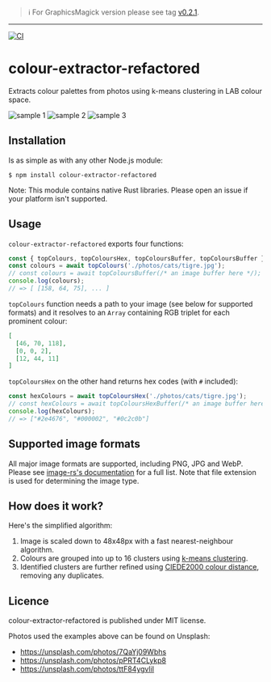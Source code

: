 > ℹ️ For GraphicsMagick version please see tag [v0.2.1](https://github.com/josip/node-colour-extractor/tree/v0.2.1).

---

[![CI](https://github.com/roteklaue/node-colour-extractor/actions/workflows/CI.yml/badge.svg)](https://github.com/roteklaue/node-colour-extractor/actions/workflows/CI.yml)

# colour-extractor-refactored

Extracts colour palettes from photos using k-means clustering in LAB colour space.

![sample 1](./samples/sample1.png)
![sample 2](./samples/sample2.png)
![sample 3](./samples/sample3.png)

## Installation

Is as simple as with any other Node.js module:

    $ npm install colour-extractor-refactored

Note: This module contains native Rust libraries. Please open an issue if your platform isn't supported.

## Usage

`colour-extractor-refactored` exports four functions:

```js
const { topColours, topColoursHex, topColoursBuffer, topColoursBuffer } = require('colour-extractor-refactored');
const colours = await topColours('./photos/cats/tigre.jpg');
// const colours = await topColoursBuffer(/* an image buffer here */);
console.log(colours);
// => [ [158, 64, 75], ... ]
```

`topColours` function needs a path to your image (see below for supported formats) and it resolves to an `Array` containing RGB triplet for each prominent colour:

```json
[
  [46, 70, 118],
  [0, 0, 2],
  [12, 44, 11]
]
```

`topColoursHex` on the other hand returns hex codes (with `#` included):

```js
const hexColours = await topColoursHex('./photos/cats/tigre.jpg');
// const hexColours = await topColoursHexBuffer(/* an image buffer here */);
console.log(hexColours);
// => ["#2e4676", "#000002", "#0c2c0b"]
```

## Supported image formats

All major image formats are supported, including PNG, JPG and WebP. Please see [image-rs's documentation](https://github.com/image-rs/image/blob/master/README.md#supported-image-formats) for a full list. Note that file extension is used for determining the image type.

## How does it work?

Here's the simplified algorithm:

1. Image is scaled down to 48x48px with a fast nearest-neighbour algorithm.
2. Colours are grouped into up to 16 clusters using [k-means clustering](https://en.wikipedia.org/wiki/K-means_clustering).
3. Identified clusters are further refined using [CIEDE2000 colour distance](https://en.wikipedia.org/wiki/Color_difference#CIEDE2000), removing any duplicates.

## Licence

colour-extractor-refactored is published under MIT license.

Photos used the examples above can be found on Unsplash:

  * https://unsplash.com/photos/7QaYj09Wbhs
  * https://unsplash.com/photos/pPRT4CLykp8
  * https://unsplash.com/photos/ttF84ygvliI

